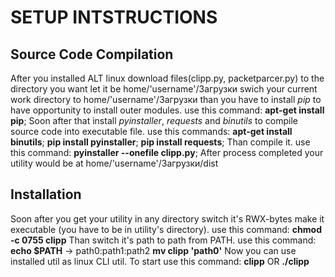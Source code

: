 # **SETUP INTSTRUCTIONS**

## **Source Code Compilation** 
After you installed ALT linux download files(clipp.py, packetparcer.py) to the directory you want let it be home/'username'/Загрузки swich your current work directory to home/'username'/Загрузки than you have to install *pip* to have opportunity to install outer modules. use this command:
**apt-get install pip**;
Soon after that install *pyinstaller*, *requests* and *binutils* to compile source code into executable file. use this commands:
**apt-get install binutils**;
**pip install pyinstaller**;
**pip install requests**;
Than compile it. use this command:
**pyinstaller --onefile clipp.py**;
After process completed your utility would be at home/'username'/Загрузки/dist

## **Installation** ##
Soon after you get your utility in any directory switch it's RWX-bytes make it executable (you have to be in utility's directory). use this command:
**chmod -c 0755 clipp**
Than switch it's path to path from PATH. use this command:
**echo $PATH** -> path0:path1:path2
**mv clipp 'path0'**
Now you can use installed util as linux CLI util. To start use this command:
**clipp** OR **./clipp**


